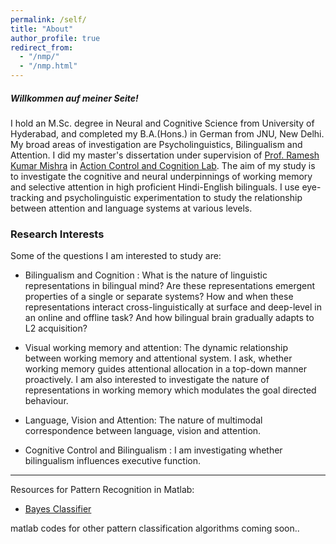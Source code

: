 ```yaml
---
permalink: /self/
title: "About"
author_profile: true
redirect_from: 
  - "/nmp/"
  - "/nmp.html"
---
```

##### Willkommen auf meiner Seite!

I hold an M.Sc. degree in Neural and Cognitive Science from University of Hyderabad, and completed my B.A.(Hons.) in German from JNU, New Delhi. My broad areas of investigation are Psycholinguistics, Bilingualism and Attention. I did my master's dissertation under supervision of [Prof. Ramesh Kumar Mishra](https://rameshkumarmishra.wordpress.com/) in [Action Control and Cognition Lab](https://actioncontrolcognitionlaboratory.wordpress.com/). The aim of my study is to investigate the cognitive and neural underpinnings of working memory and selective attention in high proficient Hindi-English bilinguals. I use eye-tracking and psycholinguistic experimentation to study the relationship between attention and language systems at various levels. 

### Research Interests

Some of the questions I am interested to study are: 

* Bilingualism and Cognition : What is the nature of linguistic representations in bilingual mind? Are these representations emergent properties of a single or separate systems? How and when these representations interact cross-linguistically at surface and deep-level in an online and offline task? And how bilingual brain gradually adapts to L2 acquisition?

* Visual working memory and attention: The dynamic relationship between working memory and attentional system. I ask, whether working memory guides attentional allocation in a top-down manner proactively. I am also interested to investigate the nature of representations in working memory which modulates the goal directed behaviour.

* Language, Vision and Attention: The nature of multimodal correspondence between language, vision and attention. 

* Cognitive Control and Bilingualism : I am investigating whether bilingualism influences executive function. 

---

Resources for Pattern Recognition in Matlab:

* [Bayes Classifier](https://github.com/amits1ngh/Bayes_Classifier) 

matlab codes for other pattern classification algorithms coming soon.. 

